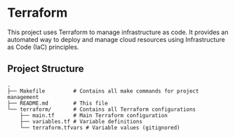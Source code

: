 # Terraform

This project uses Terraform to manage infrastructure as code. It provides an automated way to deploy and manage cloud resources using Infrastructure as Code (IaC) principles.

## Project Structure

```
.
├── Makefile         # Contains all make commands for project management
├── README.md        # This file
└── terraform/       # Contains all Terraform configurations
    ├── main.tf      # Main Terraform configuration
    ├── variables.tf # Variable definitions
    └── terraform.tfvars # Variable values (gitignored)
```
